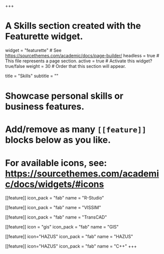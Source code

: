 +++
# A Skills section created with the Featurette widget.
widget = "featurette"  # See https://sourcethemes.com/academic/docs/page-builder/
headless = true  # This file represents a page section.
active = true  # Activate this widget? true/false
weight = 30  # Order that this section will appear.

title = "Skills"
subtitle = ""

# Showcase personal skills or business features.
# 
# Add/remove as many `[[feature]]` blocks below as you like.
# 
# For available icons, see: https://sourcethemes.com/academic/docs/widgets/#icons

[[feature]]
  icon_pack = "fab"
  name = "R-Studio"
  
[[feature]]
  icon_pack = "fab"
  name = "VISSIM" 
  
[[feature]]
  icon_pack = "fab"
  name = "TransCAD"
  
 [[feature]]
  icon = "gis"
  icon_pack = "fab"
  name = "GIS"
  
[[feature]]
icon="HAZUS"
icon_pack = "fab"
name = "HAZUS"

[[feature]]
icon="HAZUS"
icon_pack = "fab"
name = "C++"
+++
